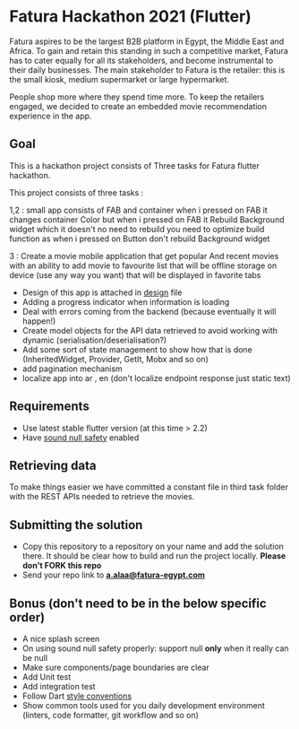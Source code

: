 
# Fatura Hackathon 2021 (Flutter)

Fatura aspires to be the largest B2B platform in Egypt, the Middle East and Africa. To gain and retain this standing in such a competitive market, Fatura has to cater equally for all its stakeholders, and become instrumental to their daily businesses. The main stakeholder to Fatura is the retailer: this is the small kiosk, medium supermarket or large hypermarket.

People shop more where they spend time more. To keep the retailers engaged, we decided to create an embedded movie recommendation experience in the app.


## Goal
This is a hackathon project consists of Three tasks for Fatura flutter hackathon.

This project consists of three tasks :

1,2 :  small app consists of FAB and container  when i pressed on FAB it changes container Color
but when i pressed on FAB it Rebuild Background widget which it doesn't no need to rebuild
you need to optimize build function as when i pressed on Button don't rebuild Background widget

3 : Create a movie mobile application that get popular And recent movies
with an ability to add movie to favourite list that will be offline
storage on device (use any way you want) that will be displayed
in favorite tabs

- Design of this app is attached in [design](https://github.com/FaturaEgypt/hackthon_flutter/blob/master/third_task_design.png) file
- Adding a progress indicator when information is loading
- Deal with errors coming from the backend (because eventually it will happen!)
- Create model objects for the API data retrieved to avoid working with dynamic (serialisation/deserialisation?)
- Add some sort of state management to show how that is done (InheritedWidget, Provider, GetIt, Mobx and so on)
- add pagination mechanism
- localize app into ar , en (don't localize endpoint response just static text)


## Requirements
- Use latest stable flutter version (at this time > 2.2)
- Have [sound null safety](https://dart.dev/null-safety) enabled

## Retrieving data

To make things easier we have committed a constant file in third task folder with the REST APIs needed to retrieve the movies.

## Submitting the solution

- Copy this repository to a repository on your name and add the solution there. It should be clear how to build and run the project locally. **Please don't FORK this repo**
- Send your repo link to **a.alaa@fatura-egypt.com**
## Bonus (don't need to be in the below specific order)

- A nice splash screen
- On using sound null safety properly: support null **only** when it really can be null
- Make sure components/page boundaries are clear
- Add Unit test
- Add integration test
- Follow Dart [style conventions](https://dart.dev/guides/language/effective-dart/style)
- Show common tools used for you daily development environment (linters, code formatter, git workflow and so on)
